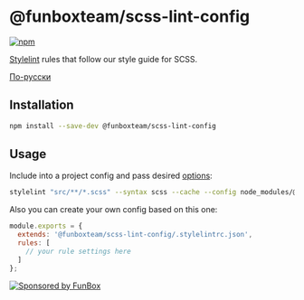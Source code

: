 # @funboxteam/scss-lint-config

[![npm](https://img.shields.io/npm/v/@funboxteam/scss-lint-config.svg)](https://www.npmjs.com/package/@funboxteam/scss-lint-config)

[Stylelint](https://stylelint.io) rules that follow our style guide for SCSS.

[По-русски](./README.ru.md)

## Installation

```bash
npm install --save-dev @funboxteam/scss-lint-config
```

## Usage

Include into a project config and pass desired [options](https://stylelint.io/user-guide/cli/):

```bash
stylelint "src/**/*.scss" --syntax scss --cache --config node_modules/@funboxteam/scss-lint-config/.stylelintrc`
```

Also you can create your own config based on this one:

```js
module.exports = {
  extends: '@funboxteam/scss-lint-config/.stylelintrc.json',
  rules: [
    // your rule settings here
  ]
};
```

[![Sponsored by FunBox](https://funbox.ru/badges/sponsored_by_funbox_centered.svg)](https://funbox.ru)
